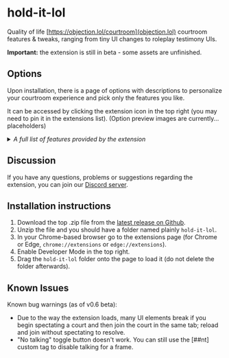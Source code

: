 # hold-it-lol
Quality of life [https://objection.lol/courtroom](objection.lol) courtroom features & tweaks, ranging from tiny UI changes to roleplay testimony UIs.

**Important:** the extension is still in beta - some assets are unfinished.

## Options

Upon installation, there is a page of options with descriptions to personalize your courtroom experience and pick only the features you like.

It can be accessed by clicking the extension icon in the top right (you may need to pin it in the extensions list). (Option preview images are currently... placeholders)

<details>
<summary><i>A full list of features provided by the extension</i></summary>
<blockquote>
<dl>
<dt>Auto-recording</dt>
<dd>Automatically start recording joined courtrooms.</dd>
<dt>Remember last character</dt>
<dd>The last character you used is selected by default in the next courtroom.</dd>
<dt>Clickable chat links</dt>
<dd>URLs in chat messages become clickable. You can <i>also</i> right click to quickly save sounds & music.</dd>
<dt>Auto-closing menus</dt>
<dd>Automatically close formatting menus after you've used them.</dd>
<dt>Open menus by hovering</dt>
<dd>Open formatting menus by hovering over them instead of clicking.</dd>
<dt>Sounds and music: Focused search</dt>
<dd>Simply press enter to choose the top sound in the search list.</dd>
<dt>Sounds and music: Quick inserting</dt>
<dd>Add sounds just by clicking on them in the list.</dd>
<dt>Quickly typing pauses</dt>
<dd>Type , again after a , (or other punctuation marks) to add delays.</dd>
<dt>Effect hotkeys</dt>
<dd>Quickly add the Flash and Shake tags by pressing CTRL + 1, CTRL + 2, or CTRL + 3.</dd>
<dt>Dual effect button</dt>
<dd>Insert both Flash and Shake at the same time.</dd>
<dt>Smart pre-animate</dt>
<dd>Disables your pose's pre-animation until you use a different pose.</dd>
<dt>Smart "to normal" poses</dt>
<dd>When switching to a new pose, automatically plays the previous pose's "to normal" when available.</dd>
<dt>Automatic re-mute</dt>
<dd>Automatically re-mutes a muted user if the rejoin.</dd>
<dt>Moderate from user list</dt>
<dd>Quickly mute, ban anyone or make them a moderator from the user list.</dd>
<dt>Mute only character</dt>
<dd>Someone's character is laggy or unpleasant? Hide just the character, while still seeing their messages.</dd>
<dt>Roleplay testimony</dt>
<dd>A helpful witness testimony player for roleplay.</dd>
<dt>Add evidence from table</dt>
<dd>Automatically add lots of evidence via a copy-pasted table from a document. (Works with tables where each evidence takes up a row)</dd>
<dt>"Now playing..." display</dt>
<dd>Shows the name given to the currently playing track.</dd>
<dt>Text-to-speech</dt>
<dd>Plays messages using wacky text-to-speech voices.</dd>
</dl>
</blockquote>
</details>

## Discussion

If you have any questions, problems or suggestions regarding the extension, you can join our [Discord server](https://discord.gg/5dMRR37FWt).

## Installation instructions

1. Download the top .zip file from the [latest release on Github](https://github.com/adamantii/hold-it-lol/releases/tag/v0.6-beta).
1. Unzip the file and you should have a folder named plainly `hold-it-lol`.
1. In your Chrome-based browser go to the extensions page (for Chrome or Edge, `chrome://extensions` or `edge://extensions`).
1. Enable Developer Mode in the top right.
1. Drag the `hold-it-lol` folder onto the page to load it (do not delete the folder afterwards).

## Known Issues

Known bug warnings (as of v0.6 beta):

- Due to the way the extension loads, many UI elements break if you begin spectating a court and then join the court in the same tab; reload and join without spectating to resolve.
- "No talking" toggle button doesn't work. You can still use the [##nt] custom tag to disable talking for a frame.

